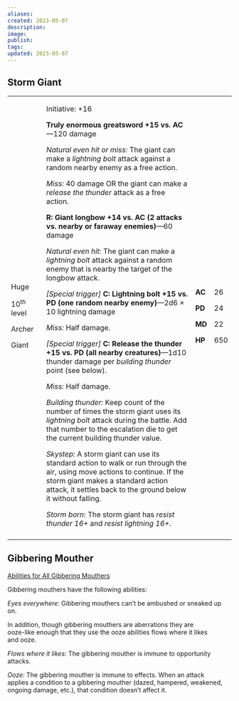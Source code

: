 ```yaml
---
aliases: 
created: 2023-05-07
description: 
image: 
publish: 
tags: 
updated: 2023-05-07
---
```


## Storm Giant

<table>
<colgroup>
<col style="width: 16%" />
<col style="width: 71%" />
<col style="width: 5%" />
<col style="width: 6%" />
</colgroup>
<tbody>
<tr class="odd">
<td><p>Huge</p>
<p>10<sup>th</sup> level</p>
<p>Archer</p>
<p>Giant</p></td>
<td><p>Initiative: +16</p>
<p><strong>Truly enormous greatsword +15 vs. AC</strong>—120 damage</p>
<p><em>Natural even hit or miss:</em> The giant can make a <em>lightning
bolt</em> attack against a random nearby enemy as a free action.</p>
<p><em>Miss:</em> 40 damage OR the giant can make a <em>release the
thunder</em> attack as a free action.</p>
<p><strong>R: Giant longbow +14 vs. AC (2 attacks vs. nearby or faraway
enemies)</strong>—60 damage</p>
<p><em>Natural even hit:</em> The giant can make a <em>lightning
bolt</em> attack against a random enemy that is nearby the target of the
longbow attack.</p>
<p><em>[Special trigger]</em> <strong>C: Lightning bolt +15 vs. PD (one
random nearby enemy)</strong>—2d6 × 10 lightning damage</p>
<p><em>Miss:</em> Half damage.</p>
<p><em>[Special trigger]</em> <strong>C: Release the thunder +15 vs. PD
(all nearby creatures)</strong>—1d10 thunder damage per <em>building
thunder</em> point (see below).</p>
<p><em>Miss:</em> Half damage.</p>
<p><em>Building thunder:</em> Keep count of the number of times the
storm giant uses its <em>lightning bolt</em> attack during the battle.
Add that number to the escalation die to get the current building
thunder value.</p>
<p><em>Skystep:</em> A storm giant can use its standard action to walk
or run through the air, using move actions to continue. If the storm
giant makes a standard action attack, it settles back to the ground
below it without falling.</p>
<p><em>Storm born:</em> The storm giant has <em>resist thunder 16+</em>
and <em>resist lightning 16+</em>.</p></td>
<td><p><strong>AC</strong></p>
<p><strong>PD</strong></p>
<p><strong>MD</strong></p>
<p><strong>HP</strong></p></td>
<td><p>26</p>
<p>24</p>
<p>22</p>
<p>650</p></td>
</tr>
<tr class="even">
<td></td>
<td></td>
<td></td>
<td></td>
</tr>
</tbody>
</table>

## Gibbering Mouther

<u>Abilities for All Gibbering Mouthers</u>

Gibbering mouthers have the following abilities:

*Eyes everywhere:* Gibbering mouthers can’t be ambushed or sneaked up  
on.

In addition, though gibbering mouthers are aberrations they are  
ooze-like enough that they use the ooze abilities flows where it likes  
and ooze.

*Flows where it likes:* The gibbering mouther is immune to opportunity  
attacks.

*Ooze:* The gibbering mouther is immune to effects. When an attack  
applies a condition to a gibbering mouther (dazed, hampered, weakened,  
ongoing damage, etc.), that condition doesn’t affect it.

